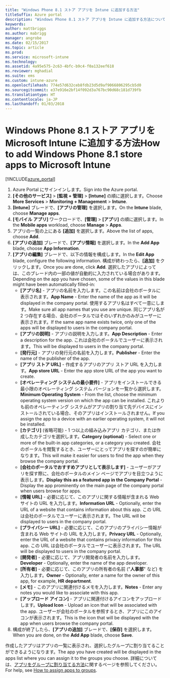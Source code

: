 ```yaml
---
title: "Windows Phone 8.1 ストア アプリを Intune に追加する方法"
titleSuffix: Azure portal
description: "Windows Phone 8.1 ストア アプリを Intune に追加する方法について説明します。\""
keywords: 
author: mattbriggs
ms.author: mabrigg
manager: angrobe
ms.date: 02/15/2017
ms.topic: article
ms.prod: 
ms.service: microsoft-intune
ms.technology: 
ms.assetid: 4a95e575-2c63-4bfc-b9c4-f0a132eef618
ms.reviewer: mghadial
ms.suite: ems
ms.custom: intune-azure
ms.openlocfilehash: 774e57d632ceb8fdb23d5d9af9066806295cb5d0
ms.sourcegitcommit: e37e916e2bf14f092d3a767bc90d68c181d739fb
ms.translationtype: HT
ms.contentlocale: ja-JP
ms.lasthandoff: 01/03/2018
---
```

# <a name="how-to-add-windows-phone-81-store-apps-to-microsoft-intune"></a><span data-ttu-id="9897e-103">Windows Phone 8.1 ストア アプリを Microsoft Intune に追加する方法</span><span class="sxs-lookup"><span data-stu-id="9897e-103">How to add Windows Phone 8.1 store apps to Microsoft Intune</span></span>

[!INCLUDE[azure_portal](./includes/azure_portal.md)]


1. <span data-ttu-id="9897e-104">Azure Portal にサインインします。</span><span class="sxs-lookup"><span data-stu-id="9897e-104">Sign into the Azure portal.</span></span>
2. <span data-ttu-id="9897e-105">**[その他のサービス]** > **[監視 + 管理]** > **[Intune]** の順に選択します。</span><span class="sxs-lookup"><span data-stu-id="9897e-105">Choose **More Services** > **Monitoring + Management** > **Intune**.</span></span>
3. <span data-ttu-id="9897e-106">**[Intune]** ブレードで、**[アプリの管理]** を選択します。</span><span class="sxs-lookup"><span data-stu-id="9897e-106">On the **Intune** blade, choose **Manage apps**.</span></span>
4. <span data-ttu-id="9897e-107">**[モバイル アプリ]** ワークロードで、**[管理]** > **[アプリ]** の順に選択します。</span><span class="sxs-lookup"><span data-stu-id="9897e-107">In the **Mobile apps** workload, choose **Manage** > **Apps**.</span></span>
5. <span data-ttu-id="9897e-108">アプリの一覧の上にある **[追加]** を選択します。</span><span class="sxs-lookup"><span data-stu-id="9897e-108">Above the list of apps, choose **Add**.</span></span>
6. <span data-ttu-id="9897e-109">**[アプリの追加]** ブレードで、**[アプリ情報]** を選択します。</span><span class="sxs-lookup"><span data-stu-id="9897e-109">In the **Add App** blade, choose **App Information**.</span></span>
7. <span data-ttu-id="9897e-110">**[アプリの編集]** ブレードで、以下の情報を構成します。</span><span class="sxs-lookup"><span data-stu-id="9897e-110">In the **Edit App** blade, configure the following information.</span></span> <span data-ttu-id="9897e-111">構成が終わったら、**[追加]** をクリックします。</span><span class="sxs-lookup"><span data-stu-id="9897e-111">Once you are done, click **Add**.</span></span> <span data-ttu-id="9897e-112">選択したアプリによっては、このブレード内の一部の値が自動的に入力されている場合があります。</span><span class="sxs-lookup"><span data-stu-id="9897e-112">Depending on the app you have chosen, some of the values in this blade might have been automatically filled-in:</span></span>
    - <span data-ttu-id="9897e-113">**[アプリ名]** - アプリの名前を入力します。この名前は会社のポータルに表示されます。</span><span class="sxs-lookup"><span data-stu-id="9897e-113">**App Name** - Enter the name of the app as it will be displayed in the company portal.</span></span> <span data-ttu-id="9897e-114">使用するアプリ名はすべて一意にします。</span><span class="sxs-lookup"><span data-stu-id="9897e-114">Make sure all app names that you use are unique.</span></span> <span data-ttu-id="9897e-115">同じアプリ名が 2 つ存在する場合、会社のポータルではそのいずれかのみがユーザーに表示されます。</span><span class="sxs-lookup"><span data-stu-id="9897e-115">If the same app name exists twice, only one of the apps will be displayed to users in the company portal.</span></span>
    - <span data-ttu-id="9897e-116">**[アプリの説明]** - アプリの説明を入力します。</span><span class="sxs-lookup"><span data-stu-id="9897e-116">**App Description** - Enter a description for the app.</span></span> <span data-ttu-id="9897e-117">これは会社のポータルでユーザーに表示されます。</span><span class="sxs-lookup"><span data-stu-id="9897e-117">This will be displayed to users in the company portal.</span></span>
    - <span data-ttu-id="9897e-118">**[発行元]** - アプリの発行元の名前を入力します。</span><span class="sxs-lookup"><span data-stu-id="9897e-118">**Publisher** - Enter the name of the publisher of the app.</span></span>
    - <span data-ttu-id="9897e-119">**[アプリ ストア URL]** - 作成するアプリのアプリ ストア URL を入力します。</span><span class="sxs-lookup"><span data-stu-id="9897e-119">**App store URL** - Enter the app store URL of the app you want to create.</span></span>
    - <span data-ttu-id="9897e-120">**[オペレーティング システムの最小要件]** - アプリをインストールできる最小限のオペレーティング システム バージョンを一覧から選択します。</span><span class="sxs-lookup"><span data-stu-id="9897e-120">**Minimum Operating System** - From the list, choose the minimum operating system version on which the app can be installed.</span></span> <span data-ttu-id="9897e-121">これよりも前のオペレーティング システムがアプリの割り当て先デバイスにインストールされている場合、そのアプリはインストールされません。</span><span class="sxs-lookup"><span data-stu-id="9897e-121">If you assign the app to a device with an earlier operating system, it will not be installed.</span></span>
    - <span data-ttu-id="9897e-122">**[カテゴリ]** (省略可能) - 1 つ以上の組み込みアプリ カテゴリ、または作成したカテゴリを選択します。</span><span class="sxs-lookup"><span data-stu-id="9897e-122">**Category (optional)** - Select one or more of the built-in app categories, or a category you created.</span></span> <span data-ttu-id="9897e-123">会社のポータルを閲覧するとき、ユーザーにとってアプリを探すのが簡単になります。</span><span class="sxs-lookup"><span data-stu-id="9897e-123">This will make it easier for users to find the app when they browse the company portal.</span></span>
    - <span data-ttu-id="9897e-124">**[会社のポータルでおすすめアプリとして表示します]** - ユーザーがアプリを探す際に、会社のポータルのメイン ページでアプリを目立つように表示します。</span><span class="sxs-lookup"><span data-stu-id="9897e-124">**Display this as a featured app in the Company Portal** - Display the app prominently on the main page of the company portal when users browse for apps.</span></span>
    - <span data-ttu-id="9897e-125">**[情報 URL]** - 必要に応じて、このアプリに関する情報が含まれる Web サイトの URL を入力します。</span><span class="sxs-lookup"><span data-stu-id="9897e-125">**Information URL** - Optionally, enter the URL of a website that contains information about this app.</span></span> <span data-ttu-id="9897e-126">この URL は会社のポータルでユーザーに表示されます。</span><span class="sxs-lookup"><span data-stu-id="9897e-126">The URL will be displayed to users in the company portal.</span></span>
    - <span data-ttu-id="9897e-127">**[プライバシー URL]** - 必要に応じて、このアプリのプライバシー情報が含まれる Web サイトの URL を入力します。</span><span class="sxs-lookup"><span data-stu-id="9897e-127">**Privacy URL** - Optionally, enter the URL of a website that contains privacy information for this app.</span></span> <span data-ttu-id="9897e-128">この URL は会社のポータルでユーザーに表示されます。</span><span class="sxs-lookup"><span data-stu-id="9897e-128">The URL will be displayed to users in the company portal.</span></span>
    - <span data-ttu-id="9897e-129">**[開発者]** - 必要に応じて、アプリ開発者の名前を入力します。</span><span class="sxs-lookup"><span data-stu-id="9897e-129">**Developer** - Optionally, enter the name of the app developer.</span></span>
    - <span data-ttu-id="9897e-130">**[所有者]** - 必要に応じて、このアプリの所有者の名前 ("**人事部**" など) を入力します。</span><span class="sxs-lookup"><span data-stu-id="9897e-130">**Owner** - Optionally, enter a name for the owner of this app, for example, **HR department**.</span></span>
    - <span data-ttu-id="9897e-131">**[メモ]** - このアプリに関連付けるメモを入力します。</span><span class="sxs-lookup"><span data-stu-id="9897e-131">**Notes** - Enter any notes you would like to associate with this app.</span></span>
    - <span data-ttu-id="9897e-132">**[アップロード アイコン]** - アプリに関連付けるアイコンをアップロードします。</span><span class="sxs-lookup"><span data-stu-id="9897e-132">**Upload Icon** - Upload an icon that will be associated with the app.</span></span> <span data-ttu-id="9897e-133">ユーザーが会社のポータルを参照するとき、アプリにこのアイコンが表示されます。</span><span class="sxs-lookup"><span data-stu-id="9897e-133">This is the icon that will be displayed with the app when users browse the company portal.</span></span>
8. <span data-ttu-id="9897e-134">構成が終了したら、**[アプリの追加]** ブレードで、**[保存]** を選択します。</span><span class="sxs-lookup"><span data-stu-id="9897e-134">When you are done, on the **Add App** blade, choose **Save**.</span></span>

<span data-ttu-id="9897e-135">作成したアプリはアプリの一覧に表示され、選択したグループに割り当てることができるようになります。</span><span class="sxs-lookup"><span data-stu-id="9897e-135">The app you have created will be displayed in the apps list where you can assign it to the groups you choose.</span></span> <span data-ttu-id="9897e-136">詳細については、[アプリをグループに割り当てる方法](apps-deploy.md)に関するページを参照してください。</span><span class="sxs-lookup"><span data-stu-id="9897e-136">For help, see [How to assign apps to groups](apps-deploy.md).</span></span>